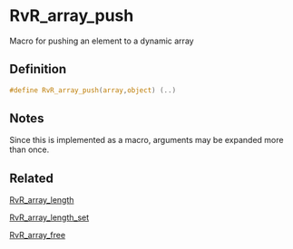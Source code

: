 # RvR_array_push

Macro for pushing an element to a dynamic array

## Definition

```c
#define RvR_array_push(array,object) (..)
```

## Notes

Since this is implemented as a macro, arguments may be expanded more than once.

## Related

[RvR_array_length](/rvr/rvr/array_length)

[RvR_array_length_set](/rvr/rvr/array_length_set)

[RvR_array_free](/rvr/rvr/array_free)
